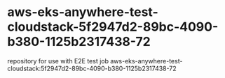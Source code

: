 # aws-eks-anywhere-test-cloudstack-5f2947d2-89bc-4090-b380-1125b2317438-72
repository for use with E2E test job aws-eks-anywhere-test-cloudstack:5f2947d2-89bc-4090-b380-1125b2317438-72
